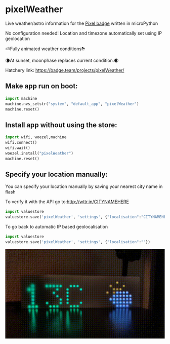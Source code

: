 # pixelWeather
Live weather/astro information for the [Pixel badge](https://pixel.curious.supplies/) written in microPython

No configuration needed! Location and timezone automatically set using IP geolocation

⛅️Fully animated weather conditions⛈

🌘At sunset, moonphase replaces current condition.🌒

Hatchery link: https://badge.team/projects/pixelWeather/

## Make app run on boot: ##
```python
import machine
machine.nvs_setstr("system", "default_app", "pixelWeather")
machine.reset()
```

## Install app without using the store: ##
```python
import wifi, woezel,machine
wifi.connect()
wifi.wait()
woezel.install("pixelWeather")
machine.reset()
```
## Specify your location manually: ##
You can specify your location manually by saving your nearest city name in flash

To verify it with the API go to:http://wttr.in/CITYNAMEHERE
```python
import valuestore
valuestore.save('pixelWeather', 'settings', {"localisation":"CITYNAMEHERE"})
```
To go back to automatic IP based geolocalisation
```python
import valuestore
valuestore.save('pixelWeather', 'settings', {"localisation":""})
```
![pixelWeather](https://github.com/opeRaptor/pixelWeather/blob/main/images/animated.gif)
